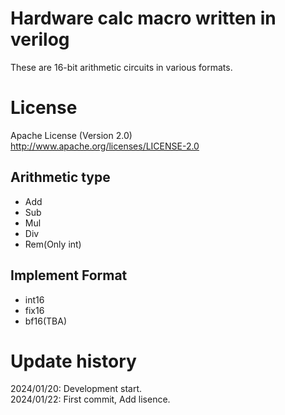 # Hardware calc macro written in verilog

These are 16-bit arithmetic circuits in various formats.  

License
========================================

Apache License (Version 2.0)  
<http://www.apache.org/licenses/LICENSE-2.0>  
  
## Arithmetic type  

- Add
- Sub
- Mul
- Div
- Rem(Only int)

## Implement Format  

- int16
- fix16
- bf16(TBA)

Update history
========================================

2024/01/20: Development start.  
2024/01/22: First commit, Add lisence.  
